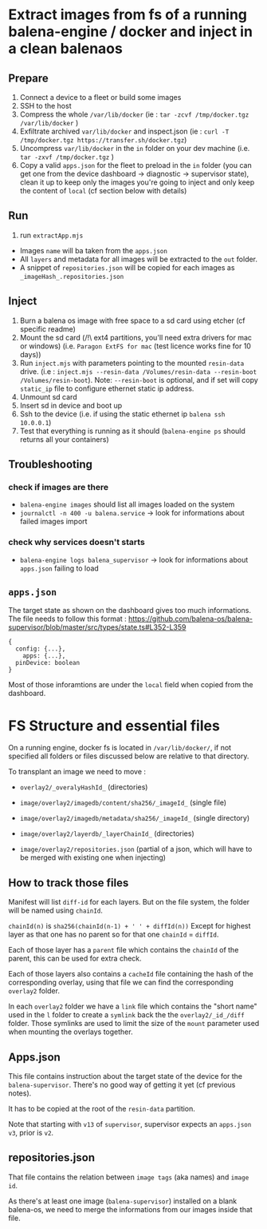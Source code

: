 # Extract images from fs of a running balena-engine / docker and inject in a clean balenaos

## Prepare

1. Connect a device to a fleet or build some images
2. SSH to the host
3. Compress the whole `/var/lib/docker` (ie : `tar -zcvf /tmp/docker.tgz /var/lib/docker` )
4. Exfiltrate archived `var/lib/docker` and inspect.json (ie : `curl -T /tmp/docker.tgz https://transfer.sh/docker.tgz`)
5. Uncompress `var/lib/docker` in the `in` folder on your dev machine (i.e. `tar -zxvf /tmp/docker.tgz` )
6. Copy a valid `apps.json` for the fleet to preload in the `in` folder (you can get one from the device dashboard -> diagnostic -> supervisor state), clean it up to keep only the images you're going to inject and only keep the content of `local` (cf section below with details)

## Run

1. run `extractApp.mjs`

- Images `name` will ba taken from the `apps.json`
- All `layers` and metadata for all images will be extracted to the `out` folder.
- A snippet of `repositories.json` will be copied for each images as `_imageHash_.repositories.json`

## Inject

1. Burn a balena os image with free space to a sd card using etcher (cf specific readme)
3. Mount the sd card (/!\ ext4 partitions, you'll need extra drivers for mac or windows) (i.e. `Paragon ExtFS for mac` (test licence works fine for 10 days))
4. Run `inject.mjs` with parameters pointing to the mounted `resin-data` drive. (i.e : `inject.mjs --resin-data /Volumes/resin-data --resin-boot /Volumes/resin-boot`). Note: `--resin-boot` is optional, and if set will copy `static_ip` file to configure ethernet static ip address.
5. Unmount sd card
6. Insert sd in device and boot up
7. Ssh to the device (i.e. if using the static ethernet ip `balena ssh 10.0.0.1`)
7. Test that everything is running as it should (`balena-engine ps` should returns all your containers)

## Troubleshooting

### check if images are there
- `balena-engine images` should list all images loaded on the system
- `journalctl -n 400 -u balena.service` -> look for informations about failed images import

### check why services doesn't starts
- `balena-engine logs balena_supervisor` -> look for informations about `apps.json` failing to load

## `apps.json`
The target state as shown on the dashboard gives too much informations. 
The file needs to follow this format : https://github.com/balena-os/balena-supervisor/blob/master/src/types/state.ts#L352-L359

```
{
  config: {...},
	apps: {...},
  pinDevice: boolean
}
```

Most of those inforamtions are under the `local` field when copied from the dashboard.

# FS Structure and essential files

On a running engine, docker fs is located in `/var/lib/docker/`, if not specified all folders or files discussed below are relative to that directory.

To transplant an image we need to move : 
- `overlay2/_overalyHashId_` (directories)
- `image/overlay2/imagedb/content/sha256/_imageId_` (single file)
- `image/overlay2/imagedb/metadata/sha256/_imageId_` (single directory)
- `image/overlay2/layerdb/_layerChainId_` (directories)

- `image/overlay2/repositories.json` (partial of a json, which will have to be merged with existing one when injecting)

## How to track those files
Manifest will list `diff-id` for each layers.
But on the file system, the folder will be named using `chainId`.

`chainId(n)` is `sha256(chainId(n-1) + ' ' + diffId(n))`
Except for highest layer as that one has no parent so for that one `chainId` = `diffId`.

Each of those layer has a `parent` file which contains the `chainId` of the parent, this can be used for extra check.

Each of those layers also contains a `cacheId` file containing the hash of the corresponding overlay, using that file we can find the corresponding `overlay2` folder.

In each `overlay2` folder we have a `link` file which contains the "short name" used in the `l` folder to create a `symlink` back the the `overlay2/_id_/diff` folder. Those symlinks are used to limit the size of the `mount` parameter used when mounting the overlays together.

## Apps.json
This file contains instruction about the target state of the device for the `balena-supervisor`.
There's no good way of getting it yet (cf previous notes).

It has to be copied at the root of the `resin-data` partition.

Note that starting with `v13` of `supervisor`, supervisor expects an `apps.json` `v3`, prior is `v2`.

## repositories.json
That file contains the relation between `image tags` (aka names) and `image id`.

As there's at least one image (`balena-supervisor`) installed on a blank balena-os, we need to merge the informations from our images inside that file.
